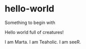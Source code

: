 # hello-world
Something to begin with

Hello world full of creatures!

I am Marta.
I am Teaholic.
I am seeR.

